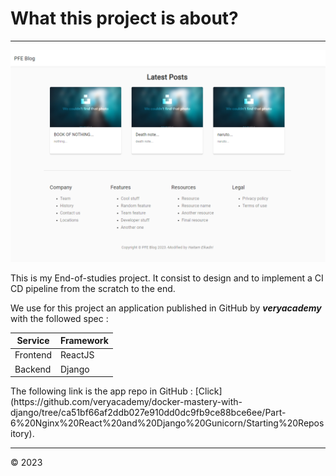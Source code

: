# What this project is about?

---

![Home Page](./README/webhome.png "Web App - Home Page")

This is my End-of-studies project.  It consist to design and to implement a CI CD pipeline from the scratch to the end.

We use for this project an  application published in GitHub by ***veryacademy*** with the followed spec :

<center>

| Service  | Framework |
| -------- | --------- |
| Frontend | ReactJS   |
| Backend  | Django    |

</center>
The following link is the app repo in GitHub : [Click](https://github.com/veryacademy/docker-mastery-with-django/tree/ca51bf66af2ddb027e910dd0dc9fb9ce88bce6ee/Part-6%20Nginx%20React%20and%20Django%20Gunicorn/Starting%20Repository).

---

© 2023
